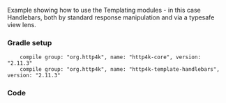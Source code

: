Example showing how to use the Templating modules - in this case Handlebars, both by standard response manipulation and via a typesafe view lens.

### Gradle setup
```
    compile group: "org.http4k", name: "http4k-core", version: "2.11.3"
    compile group: "org.http4k", name: "http4k-template-handlebars", version: "2.11.3"
```

### Code
<script src="http://gist-it.appspot.com/https://github.com/http4k/http4k/blob/master/src/docs/cookbook/using_templates/example.kt"></script>
